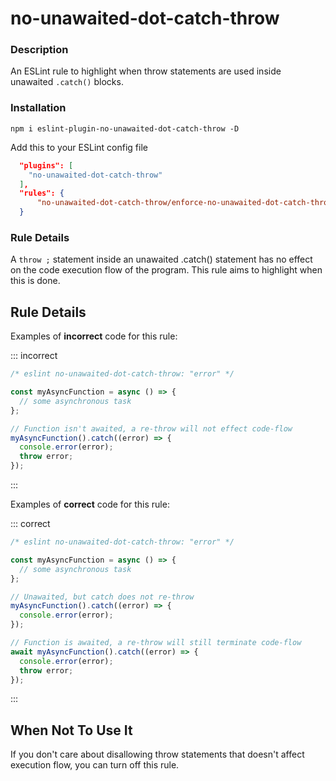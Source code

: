 # no-unawaited-dot-catch-throw

### Description

An ESLint rule to highlight when throw statements are used inside unawaited `.catch()` blocks.

### Installation

`npm i eslint-plugin-no-unawaited-dot-catch-throw -D`

Add this to your ESLint config file

```json
  "plugins": [
    "no-unawaited-dot-catch-throw"
  ],
  "rules": {
      "no-unawaited-dot-catch-throw/enforce-no-unawaited-dot-catch-throw": "error"
  }
```

### Rule Details

A `throw ;` statement inside an unawaited .catch() statement has no effect on the code execution flow of the program. This rule aims to highlight when this is done.

## Rule Details

Examples of **incorrect** code for this rule:

::: incorrect

```js
/* eslint no-unawaited-dot-catch-throw: "error" */

const myAsyncFunction = async () => { 
  // some asynchronous task
};

// Function isn't awaited, a re-throw will not effect code-flow
myAsyncFunction().catch((error) => {
  console.error(error);
  throw error;
});

```

:::

Examples of **correct** code for this rule:

::: correct

```js
/* eslint no-unawaited-dot-catch-throw: "error" */

const myAsyncFunction = async () => { 
  // some asynchronous task
};

// Unawaited, but catch does not re-throw
myAsyncFunction().catch((error) => {
  console.error(error);
});

// Function is awaited, a re-throw will still terminate code-flow
await myAsyncFunction().catch((error) => {
  console.error(error);
  throw error;
});

```

:::

## When Not To Use It

If you don't care about disallowing throw statements that doesn't affect execution flow, you can turn off this rule.